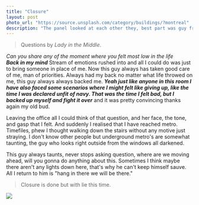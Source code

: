 ```yaml
---
title: "Closure"
layout: post
photo_url: "https://source.unsplash.com/category/buildings/?montreal"
description: "The panel looked at each other they, best part was guy from london office give asia pacific head is this guy for real look. And it was in that moment I knew it's a packed case"
---
```


> Questions by *Lady in the Middle*.

*Can you share any of the moment where you felt most low in the life*<br>
***Back in my mind*** Stream of emotions rushed into and all I could do was just to bring someone in place of me. Now this guy always has taken good care of me, man of priorities. Always had my back no matter what life throwed on me, this guy always always backed me. ***Yeah just like anyone in this room I have also faced some scenarios where I might felt like giving up, like the time I was declared unfit of navy. That was the time I felt bad, but I backed up myself and fight it over*** and it was pretty convincing thanks again my old bud. 

Leaving the office all I could think of that question, and her face, the tone, and gasp that I felt. And suddenly I realised that I have reached metro. Timefiles, phew I thought walking down the stairs without any motive just straying. I don't know other people but underground metro's are somewhat taunting, the guy who looks right outside from the windows all darkened. 

This guy always taunts, never stops asking question, where are we moving ahead, will you gonna do anything about this. Sometimes I think maybe there aren't any lights down here, that's why he can't keep himself sauve. All I return to him is "hang in there we will be there."<br>

>Closure is done but with lie this time.


<img src="https://source.unsplash.com/collection/1023843/tiny-people-in-a-big-world">
